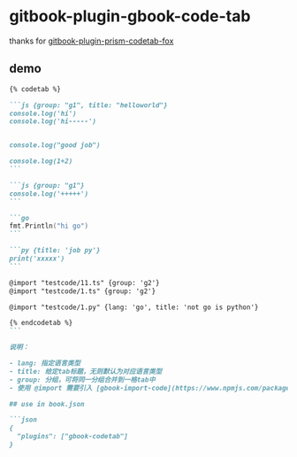# gitbook-plugin-gbook-code-tab

thanks for [gitbook-plugin-prism-codetab-fox](https://www.npmjs.com/package/gitbook-plugin-prism-codetab-fox)

## demo

``````md
{% codetab %}

```js {group: "g1", title: "helloworld"}
console.log('hi')
console.log('hi-----')


console.log("good job")

console.log(1+2)
```

```js {group: "g1"}
console.log('+++++')
```

```go
fmt.Println("hi go")
```

```py {title: 'job py'}
print('xxxxx')
```

@import "testcode/11.ts" {group: 'g2'}
@import "testcode/1.ts" {group: 'g2'}

@import "testcode/1.py" {lang: 'go', title: 'not go is python'}

{% endcodetab %}
```

说明：

- lang: 指定语言类型
- title: 给定tab标题，无则默认为对应语言类型
- group: 分组，可将同一分组合并到一格tab中
- 使用 @import 需要引入 [gbook-import-code](https://www.npmjs.com/package/gitbook-plugin-gbook-import-code)

## use in book.json

```json
{
  "plugins": ["gbook-codetab"]
}
``````